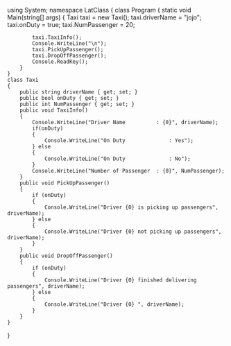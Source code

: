 using System;
namespace LatClass
{
    class Program
    {
        static void Main(string[] args)
        {
            Taxi taxi = new Taxi();
            taxi.driverName     = "jojo";
            taxi.onDuty         = true;
            taxi.NumPassenger   = 20;
          
            taxi.TaxiInfo();
            Console.WriteLine("\n");
            taxi.PickUpPassenger();
            taxi.DropOffPassenger();
            Console.ReadKey();
        }
    }
    class Taxi
    {
        public string driverName { get; set; }
        public bool onDuty { get; set; }
        public int NumPassenger { get; set; }
        public void TaxiInfo()
        {
            Console.WriteLine("Driver Name          : {0}", driverName);
            if(onDuty)
            {
                Console.WriteLine("On Duty              : Yes");
            } else
            {
                Console.WriteLine("On Duty              : No");
            }
            Console.WriteLine("Number of Passenger  : {0}", NumPassenger);
        }
        public void PickUpPassenger()
        {
            if (onDuty)
            {
                Console.WriteLine("Driver {0} is picking up passengers", driverName);
            } else
            {
                Console.WriteLine("Driver {0} not picking up passengers", driverName);
            }
        }
        public void DropOffPassenger()
        {
            if (onDuty)
            {
                Console.WriteLine("Driver {0} finished delivering passengers", driverName);
            } else
            {
                Console.WriteLine("Driver {0} ", driverName);
            }
        }
    }
}
